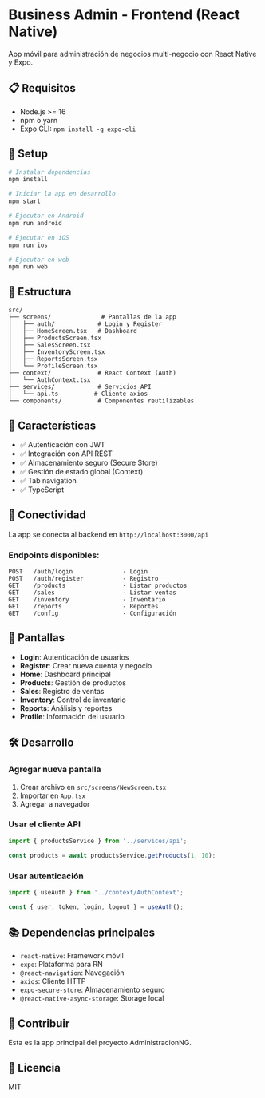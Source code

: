 # Business Admin - Frontend (React Native)

App móvil para administración de negocios multi-negocio con React Native y Expo.

## 📋 Requisitos

- Node.js >= 16
- npm o yarn
- Expo CLI: `npm install -g expo-cli`

## 🚀 Setup

```bash
# Instalar dependencias
npm install

# Iniciar la app en desarrollo
npm start

# Ejecutar en Android
npm run android

# Ejecutar en iOS
npm run ios

# Ejecutar en web
npm run web
```

## 📁 Estructura

```
src/
├── screens/              # Pantallas de la app
│   ├── auth/            # Login y Register
│   ├── HomeScreen.tsx   # Dashboard
│   ├── ProductsScreen.tsx
│   ├── SalesScreen.tsx
│   ├── InventoryScreen.tsx
│   ├── ReportsScreen.tsx
│   └── ProfileScreen.tsx
├── context/             # React Context (Auth)
│   └── AuthContext.tsx
├── services/            # Servicios API
│   └── api.ts          # Cliente axios
└── components/          # Componentes reutilizables
```

## 🔑 Características

- ✅ Autenticación con JWT
- ✅ Integración con API REST
- ✅ Almacenamiento seguro (Secure Store)
- ✅ Gestión de estado global (Context)
- ✅ Tab navigation
- ✅ TypeScript

## 🔗 Conectividad

La app se conecta al backend en `http://localhost:3000/api`

### Endpoints disponibles:

```
POST   /auth/login              - Login
POST   /auth/register           - Registro
GET    /products                - Listar productos
GET    /sales                   - Listar ventas
GET    /inventory               - Inventario
GET    /reports                 - Reportes
GET    /config                  - Configuración
```

## 📱 Pantallas

- **Login**: Autenticación de usuarios
- **Register**: Crear nueva cuenta y negocio
- **Home**: Dashboard principal
- **Products**: Gestión de productos
- **Sales**: Registro de ventas
- **Inventory**: Control de inventario
- **Reports**: Análisis y reportes
- **Profile**: Información del usuario

## 🛠️ Desarrollo

### Agregar nueva pantalla

1. Crear archivo en `src/screens/NewScreen.tsx`
2. Importar en `App.tsx`
3. Agregar a navegador

### Usar el cliente API

```typescript
import { productsService } from '../services/api';

const products = await productsService.getProducts(1, 10);
```

### Usar autenticación

```typescript
import { useAuth } from '../context/AuthContext';

const { user, token, login, logout } = useAuth();
```

## 📚 Dependencias principales

- `react-native`: Framework móvil
- `expo`: Plataforma para RN
- `@react-navigation`: Navegación
- `axios`: Cliente HTTP
- `expo-secure-store`: Almacenamiento seguro
- `@react-native-async-storage`: Storage local

## 🤝 Contribuir

Esta es la app principal del proyecto AdministracionNG.

## 📄 Licencia

MIT
